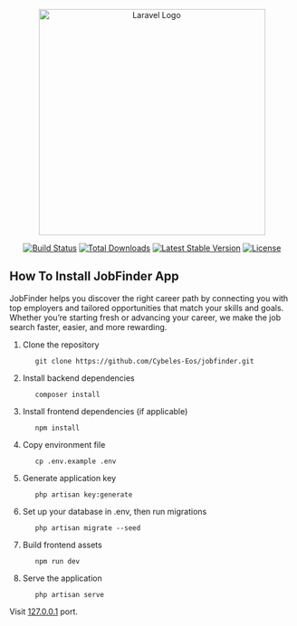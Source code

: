 <p align="center"><a href="https://laravel.com" target="_blank"><img src="https://raw.githubusercontent.com/laravel/art/master/logo-lockup/5%20SVG/2%20CMYK/1%20Full%20Color/laravel-logolockup-cmyk-red.svg" width="400" alt="Laravel Logo"></a></p>

<p align="center">
<a href="https://github.com/laravel/framework/actions"><img src="https://github.com/laravel/framework/workflows/tests/badge.svg" alt="Build Status"></a>
<a href="https://packagist.org/packages/laravel/framework"><img src="https://img.shields.io/packagist/dt/laravel/framework" alt="Total Downloads"></a>
<a href="https://packagist.org/packages/laravel/framework"><img src="https://img.shields.io/packagist/v/laravel/framework" alt="Latest Stable Version"></a>
<a href="https://packagist.org/packages/laravel/framework"><img src="https://img.shields.io/packagist/l/laravel/framework" alt="License"></a>
</p>

## How To Install JobFinder App

JobFinder helps you discover the right career path by connecting you with top employers and tailored opportunities that match your skills and goals. Whether you’re starting fresh or advancing your career, we make the job search faster, easier, and more rewarding.

1. Clone the repository
   ```
      git clone https://github.com/Cybeles-Eos/jobfinder.git
   ```
2. Install backend dependencies
   ```
      composer install
   ```
3. Install frontend dependencies (if applicable)
   ```
      npm install
   ```
4. Copy environment file
   ```
      cp .env.example .env
   ```
5. Generate application key
   ```
      php artisan key:generate
   ```
6. Set up your database in .env, then run migrations
   ```
      php artisan migrate --seed
   ```   
7. Build frontend assets
   ```
      npm run dev
   ```   
8. Serve the application
   ```
      php artisan serve
   ```   
Visit [127.0.0.1](http://127.0.0.1:8000) port.
